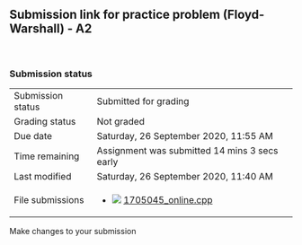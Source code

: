 <h2>Submission link for practice problem (Floyd-Warshall) - A2</h2>  

<h3>Submission status</h3><table>
<tbody><tr>
<td>Submission status</td>
<td>Submitted for grading</td>
</tr>
<tr>
<td>Grading status</td>
<td>Not graded</td>
</tr>
<tr>
<td>Due date</td>
<td>Saturday, 26 September 2020, 11:55 AM</td>
</tr>
<tr>
<td>Time remaining</td>
<td>Assignment was submitted 14 mins 3 secs early</td>
</tr>
<tr>
<td>Last modified</td>
<td>Saturday, 26 September 2020, 11:40 AM</td>
</tr>
<tr>
<td>File submissions</td>
<td><ul><li><img src="..%5C..%5C..%5CJuly%202018%5CCSE108%5CAssignment%20%233%20%28Inheritance%29%20Submit%20here%5Cfile%5Csourcecode.png" /> <a href="file%5C1705045_online.cpp">1705045_online.cpp</a> 
</li></ul>

</td>
</tr>

</tbody>
</table>



Make changes to your submission



